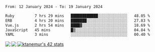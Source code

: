 <!--START_SECTION:waka-->

```txt
From: 12 January 2024 - To: 19 January 2024

Ruby         7 hrs 29 mins   ████████████░░░░░░░░░░░░░   48.05 %
ERB          4 hrs 20 mins   ███████░░░░░░░░░░░░░░░░░░   27.83 %
Vue.js       2 hrs 54 mins   ████▓░░░░░░░░░░░░░░░░░░░░   18.69 %
JavaScript   45 mins         █▒░░░░░░░░░░░░░░░░░░░░░░░   04.84 %
YAML         3 mins          ░░░░░░░░░░░░░░░░░░░░░░░░░   00.40 %
```

<!--END_SECTION:waka-->
<a href="https://github.com/anuraghazra/github-readme-stats">
  <img align="left" src="https://github-readme-stats.vercel.app/api?username=Tanesan&count_private=true&show_icons=true" />
<img align="left" src="https://github-readme-stats.vercel.app/api/top-langs/?username=Tanesan" />
</a>

[![ktanemur's 42 stats](https://badge42.vercel.app/api/v2/cl1wslf6s002109l771rng2w8/stats?cursusId=21&coalitionId=62)](https://github.com/JaeSeoKim/badge42)
